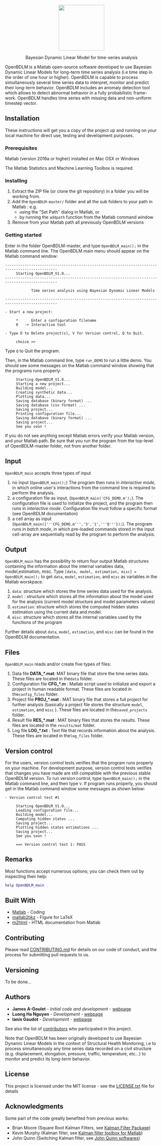 
<p align="center">
<img src="/logo/image.png" height="150">

<p align="center">
Bayesian Dynamic Linear Model for time-series analysis
</p>

OpenBDLM is a Matlab open-source software developed to use Bayesian Dynamic Linear Models for long-term time series analysis (i.e time step in the order of one hour or higher). OpenBDLM is capable to process simultaneously several time series data to interpret, monitor and predict their long-term behavior. OpenBDLM includes an anomaly detection tool which allows to detect abnormal behavior in a fully probabilistic frame- work. OpenBDLM handles time series with missing data and non-uniform timestep vector.

## Installation

These instructions will get you a copy of the project up and running on your local machine for direct use, testing and development purposes. 

### Prerequisites

Matlab (version 2016a or higher) installed on Mac OSX or Windows

The Matlab Statistics and Machine Learning Toolbox is required.

### Installing

1. Extract the ZIP file (or clone the git repository) in a folder you will be working from. 
2. Add the `OpenBDLM-master/` folder and all the sub folders to your path in Matlab : e.g. 
    - using the "Set Path" dialog in Matlab, or 
    - by running the `addpath` function from the Matlab command window
 3. Remove from your Matlab path all previously OpenBDLM versions

### Getting started

Enter in the folder OpenBDLM-master, and type `OpenBDLM_main();` in the Matlab command line. The OpenBDLM main menu should appear on the Matlab command window:

```
----------------------------------------------------------------------------------------------
     Starting OpenBDLM_V1.0...
----------------------------------------------------------------------------------------------

            Time series analysis using Bayesian Dynamic Linear Models

----------------------------------------------------------------------------------------------

- Start a new project: 

     *      Enter a configuration filename 
     0   -> Interactive tool 

- Type D to Delete project(s), V for Version control, Q to Quit.

     choice >> 
```

Type `Q` to Quit the program.

Then, in the Matlab command line, type `run_DEMO` to run a little demo. You should see some messages on the Matlab command window showing that the programs runs properly:

```
     Starting OpenBDLM_V1.0...
     Starting a new project...
     Building model...
     Creating synthetic data...
     Plotting data...
     Saving database (binary format) ...
     Saving database (csv format) ...
     Saving project...
     Printing configuration file...
     Saving database (binary format) ...
     Saving project...
     See you soon !
```
If you do not see anything except Matlab errors verify your Matlab version, and your Matlab path. Be sure that you run the program from the top-level of OpenBDLM-master folder, not from another folder.

## Input

`OpenBDLM_main` accepts three types of input

1. no input (`OpenBDLM_main();`) The program then runs in *interactive mode*, in which online user's interactions from the command line is required to perform the analysis.
2. a configuration file as input, (`OpenBDLM_main('CFG_DEMO.m');`). The configuration file is used to initialize the project, and the program then runs in *interactive mode*. Configuration file must follow a specific format (see OpenBDLM documentation)
3. a cell array as input (`OpenBDLM_main({'''CFG_DEMO.m''','3','1','''Q'''});`). The program runs in *batch mode*, in which pre-loaded commands stored in the input cell-array are sequentially read by the program to perform the analysis.

## Output

`OpenBDLM_main` has the possibility to return four output Matlab structures containing the information about the internal variables data, model,estimation, misc.
Type  `[data, model, estimation, misc] = OpenBDLM_main();` to get `data`, `model`, `estimation`, and `misc` as variables in the Matlab worskpace.

1. `data`: structure which stores the time series data used for the analysis. 
2. `model` :	structure which stores all the information about the model used for the analysis (current model structure and model parameters values)
3. `estimation`: structure which stores the computed hidden states estimation using the current data and model.
4.  `misc`: structure which stores all the internal variables used by the functions of the program

Further details about `data`, `model`, `estimation`, and `misc` can be found in the OpenBDLM documentation.

## Files

`OpenBDLM_main` reads and/or create five types of files:

1. Data file **DATA_*.mat**:  MAT binary file that store the time series data. These files are located in the`data` folder.
2. Configuration file **CFG_*.m** : Matlab script used to initialize and export a project in human readable format. These files are located in the`config_files` folder.
3. Project file **PROJ_*.mat** : MAT binary file that stores a full project for further analysis (basically a project file stores the structure `model`, `estimation`, and `misc` ). These files are located in the`saved_projects` folder.
4. Result file **RES_*.mat** : MAT binary files that stores the results. These files are located in the `results/mat` folder. 
5. Log file **LOG_*.txt** : Text file that records information about the analysis. These files are located in the`log_files` folder.


## Version control

For the users, version control tests verifies that the program runs properly on your machine. For development purpose, version control tests verifies that changes you have made are still compatible with the previous stable OpenBDLM version. To run version control, type `OpenBDLM_main();` in the Matlab command line, and then type `V`.  If program runs properly, you should get in the Matlab command window some messages as shown below:

```
- Version control test #1
 
     Starting OpenBDLM_V1.0...
     Loading configuration file...
     Building model...
     Computing hidden states ...
     Saving project...
     Plotting hidden states estimations ...
     Saving project...
     See you soon !
 
     ==> Version control test 1: PASS
```


## Remarks

Most functions accept numerous options; you can check them out by inspecting their help:

```matlab
help OpenBDLM_main
```

## Built With

* [Matlab](https://www.mathworks.com/products/matlab.html) - Coding
* [matlab2tikz](https://github.com/matlab2tikz/matlab2tikz) - Figure for LaTeX
* [m2html](https://www.artefact.tk/software/matlab/m2html/) - HTML documentation from Matlab

## Contributing

Please read [CONTRIBUTING.md](https://gist.github.com/PurpleBooth/b24679402957c63ec426) for details on our code of conduct, and the process for submitting pull requests to us.

## Versioning

To be done...

## Authors

* **James A-Goulet** - *Initial code and development* - [webpage](http://www.polymtl.ca/cgm/jagoulet/Site/Goulet_web_page_MAIN.html)
* **Luong Ha Nguyen** - *Development* - [webpage](http://www.polymtl.ca/cgm/jagoulet/Site/Goulet_web_page_LHNGUYEN.html)
* **Ianis Gaudot** - *Development* - [webpage](http://www.polymtl.ca/cgm/jagoulet/Site/Goulet_web_page_IGAUDOT.html)

See also the list of [contributors](https://github.com/your/project/contributors) who participated in this project.

Note that OpenBDLM has been originally developed to use Bayesian Dynamic Linear Models in the context of Structural Health Monitoring, i.e to process simultaneously any time series data recorded on a civil structure (e.g. displacement, elongation, pressure, traffic, temperature, etc...) to monitor and predict its long-term behavior.

## License

This project is licensed under the MIT license - see the [LICENSE.txt](LICENSE.txt) file for details

## Acknowledgments

Some part of the code greatly benefited from previous works:

* Brian Moore (Square Root Kalman Filters, see [Kalman Filter Package](https://www.mathworks.com/matlabcentral/fileexchange/38302-kalman-filter-package))
* Kevin Murphy (Kalman filter, see [Kalman filter toolbox for Matlab](https://www.cs.ubc.ca/~murphyk/Software/Kalman/kalman.html#other))
* John Quinn (Switching Kalman filter, see [John Quinn softwares](http://air.ug/~jquinn/downloads/))


